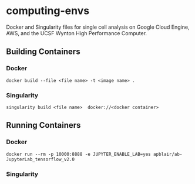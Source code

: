 # computing-envs
Docker and Singularity files for single cell analysis on Google Cloud Engine, AWS, and the UCSF Wynton High Performance Computer.

## Building Containers

### Docker
`
docker build --file <file name> -t <image name> .
`

### Singularity
 `
 singularity build <file name>  docker://<docker container>
 `

## Running Containers

### Docker
`
docker run --rm -p 10000:8888 -e JUPYTER_ENABLE_LAB=yes apblair/ab-JupyterLab_tensorflow_v2.0
`

### Singularity
